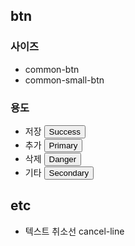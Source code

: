 ## btn
### 사이즈
  * common-btn
  * common-small-btn
### 용도
  * 저장 <button type="button" class="btn btn-success">Success</button>
  * 추가 <button type="button" class="btn btn-primary">Primary</button>
  * 삭제 <button type="button" class="btn btn-danger">Danger</button>
  * 기타 <button type="button" class="btn btn-secondary">Secondary</button>

## etc
  * 텍스트 취소선 cancel-line
